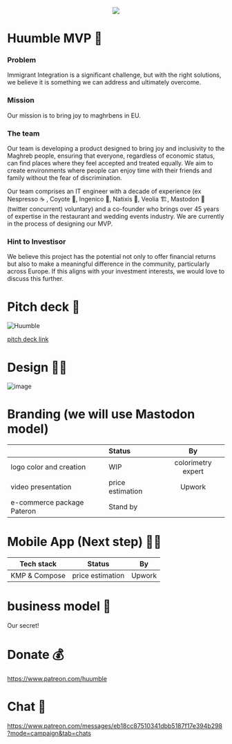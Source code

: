 <div align="center">
<image src="https://github.com/user-attachments/assets/039093fa-7eba-4e1a-8b82-a9ea4f3a0812" />
</div>

# Huumble MVP 🙌

### Problem
Immigrant Integration is a significant challenge, but with the right solutions, we believe it is something we can address and ultimately overcome. 

### Mission
Our mission is to bring joy to maghrbens in EU.

### The team
Our team is developing a product designed to bring joy and inclusivity to the Maghreb people, ensuring that everyone, regardless of economic status, can find places where they feel accepted and treated equally. We aim to create environments where people can enjoy time with their friends and family without the fear of discrimination.

Our team comprises an IT engineer with a decade of experience (ex Nespresso ☕ , Coyote 🐅, Ingenico 📱, Natixis 🏦, Veolia 🏗️, Mastodon 🐘 (twitter concurrent) voluntary) and a co-founder who brings over 45 years of expertise in the restaurant and wedding events industry. We are currently in the process of designing our MVP.

### Hint to Investisor
We believe this project has the potential not only to offer financial returns but also to make a meaningful difference in the community, particularly across Europe. If this aligns with your investment interests, we would love to discuss this further.

# Pitch deck 🎒
![Huumble](https://github.com/user-attachments/assets/a440c2e2-62a5-4d42-9845-727f09fc4fb6)

[pitch deck link](https://www.canva.com/design/DAGNAGVDUJM/NFrpM-kQn71_7rzvDpzPQw/view)

# Design 👩‍🎨
![image](https://github.com/user-attachments/assets/bc28e0e1-8ed5-4f38-af01-c252904b681f)


# Branding (we will use Mastodon model)

|                            | Status             | By                 |
| -------------------------- |:-------------------|:------------------:|
| logo color and creation    | WIP                | colorimetry expert |
| video presentation         | price estimation   | Upwork             |
| e-commerce package Pateron | Stand by           |                    |


# Mobile App (Next step) 🧑‍💻

| Tech stack                 | Status             | By                 |
| -------------------------- |:------------------:|:------------------:|
| KMP & Compose              | price estimation   | Upwork             |


# business model 🚀
Our secret!

# Donate 💰
https://www.patreon.com/huumble

# Chat 📣
https://www.patreon.com/messages/eb18cc87510341dbb5187f17e394b298?mode=campaign&tab=chats
